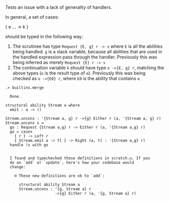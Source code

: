 
Tests an issue with a lack of generality of handlers.

In general, a set of cases:

  { e ... -> k }

should be typed in the following way:

  1. The scrutinee has type `Request {E, g} r -> s` where `E` is all
     the abilities being handled. `g` is a slack variable, because all
     abilities that are used in the handled expression pass through
     the handler. Previously this was being inferred as merely
     `Request {E} r -> s`
  2. The continuation variable `k` should have type `o ->{E, g} r`,
     matching the above types (`o` is the result type of `e`).
     Previously this was being checked as `o ->{E0} r`, where `E0` is
     the ability that contains `e`.

```ucm
.> builtins.merge

  Done.

```
```unison
structural ability Stream a where
  emit : a -> ()

Stream.uncons : '{Stream a, g} r ->{g} Either r (a, '{Stream a, g} r)
Stream.uncons s =
  go : Request {Stream a,g} r -> Either r (a, '{Stream a,g} r)
  go = cases
    { r } -> Left r
    { Stream.emit a -> tl } -> Right (a, tl : '{Stream a,g} r)
  handle !s with go
```

```ucm

  I found and typechecked these definitions in scratch.u. If you
  do an `add` or `update`, here's how your codebase would
  change:
  
    ⍟ These new definitions are ok to `add`:
    
      structural ability Stream a
      Stream.uncons : '{g, Stream a} r
                      ->{g} Either r (a, '{g, Stream a} r)

```
